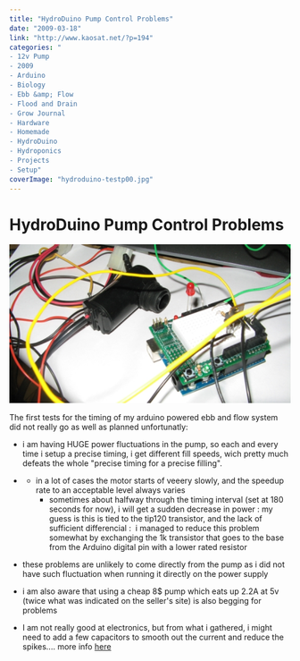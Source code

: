 ```yaml
---
title: "HydroDuino Pump Control Problems"
date: "2009-03-18"
link: "http://www.kaosat.net/?p=194"
categories: "
- 12v Pump
- 2009
- Arduino
- Biology
- Ebb &amp; Flow
- Flood and Drain
- Grow Journal
- Hardware
- Homemade
- HydroDuino
- Hydroponics
- Projects
- Setup"
coverImage: "hydroduino-testp00.jpg"
---
```




# HydroDuino Pump Control Problems 

[![hydroduino-testp00](./assets/hydroduino-testp00.jpg "hydroduino-testp00")](./assets/hydroduino-testp00.jpg)

The first tests for the timing of my arduino powered ebb and flow system did not really go as well as planned unfortunatly:

- i am having HUGE power fluctuations in the pump, so each and every time i setup a precise timing, i get different fill speeds, wich pretty much defeats the whole "precise timing for a precise filling".

- - in a lot of cases the motor starts of veeery slowly, and the speedup rate to an acceptable level always varies
    - sometimes about halfway through the timing interval (set at 180 seconds for now), i will get a sudden decrease in power : my guess is this is tied to the tip120 transistor, and the lack of sufficient differencial :  i managed to reduce this problem somewhat by exchanging the 1k transistor that goes to the base from the Arduino digital pin with a lower rated resistor

- these problems are unlikely to come directly from the pump as i did not have such fluctuation when running it directly on the power supply

- i am also aware that using a cheap 8$ pump which eats up 2.2A at 5v (twice what was indicated on the seller's site) is also begging for problems

- I am not really good at electronics, but from what i gathered, i might need to add a few capacitors to smooth out the current and reduce the spikes.... more info [here](http://www.tigoe.net/pcomp/code/category/Picbasic%20Pro/62)
